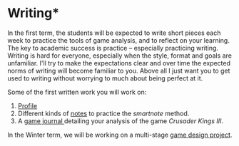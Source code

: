 # Writing\*

In the first term, the students will be expected to write short pieces each week to practice the tools of game analysis, and to reflect on your learning. The key to academic success is practice – especially practicing writing. Writing is hard for everyone, especially when the style, format and goals are unfamiliar. I'll try to make the expectations clear and over time the expected norms of writing will become familiar to you. Above all I just want you to get used to writing without worrying to much about being perfect at it. &#x20;

Some of the first written work you will work on:

1. &#x20;[Profile](character-profile.md)
2. Different kinds of [notes](2.-obsidian-notes/) to practice the _smartnote_ method.
3. A [game journal ](3.-game-journal.md)detailing your analysis of the game _Crusader Kings III_.&#x20;

In the Winter term, we will be working on a multi-stage [game design project](../game-design-project.md).&#x20;
